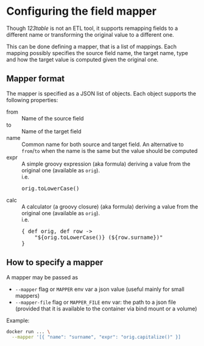 # Configuring the field mapper

Though *123table* is not an ETL tool, it supports remapping
fields to a different name or transforming the original
value to a different one.

This can be done defining a mapper, that is a list of mappings.
Each mapping possibly specifies the source field name, the
target name, type and how the target value is computed given
the original one.

## Mapper format

The mapper is specified as a JSON list of objects. Each object
supports the following properties:

<dl>
<dt>from</dt>
<dd>
    Name of the source field
</dd>
<dt>to</dt>
<dd>
    Name of the target field
</dd>
<dt>name</dt>
<dd>
    Common name for both source and target field.
    An alternative to <code>from</code>/<code>to</code> when
    the name is the same but the value should be computed
</dd>
<dt>expr</dt>
<dd>
    A simple groovy expression (aka formula) deriving a value
    from the original one (available as <code>orig</code>).
    <br>
    i.e.
<pre>
orig.toLowerCase()
</pre>
</dd>
<dt>calc</dt>
<dd>
    A calculator (a groovy closure) (aka formula) deriving a value
    from the original one (available as <code>orig</code>).
    <br>
    i.e.
<pre>
{ def orig, def row ->
    "${orig.toLowerCase()} (${row.surname})"
}
</pre>
</dd>
</dl>

## How to specify a mapper

A mapper may be passed as
<ul>
<li><code>--mapper</code> flag or <code>MAPPER</code> env var a json
value (useful mainly for small mappers)</li>
<li><code>--mapper-file</code> flag or <code>MAPPER_FILE</code> env
var: the path to a json file (provided that it is available to the
container via bind mount or a volume)</li>
</ul>

Example:

```bash
docker run ... \
  --mapper '[{ "name": "surname", "expr": "orig.capitalize()" }]
```

